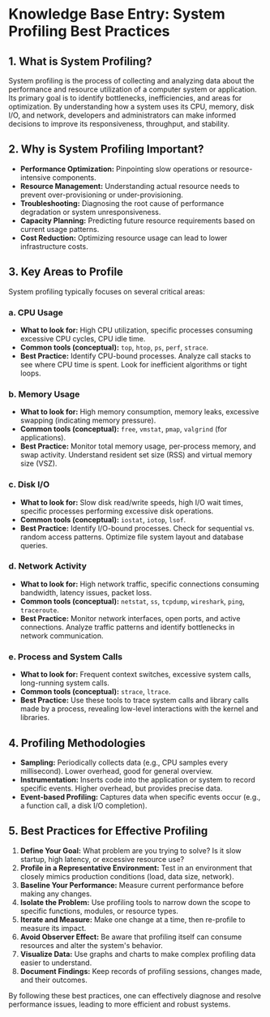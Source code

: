 # Knowledge Base Entry: System Profiling Best Practices

## 1. What is System Profiling?
System profiling is the process of collecting and analyzing data about the performance and resource utilization of a computer system or application. Its primary goal is to identify bottlenecks, inefficiencies, and areas for optimization. By understanding how a system uses its CPU, memory, disk I/O, and network, developers and administrators can make informed decisions to improve its responsiveness, throughput, and stability.

## 2. Why is System Profiling Important?
- **Performance Optimization:** Pinpointing slow operations or resource-intensive components.
- **Resource Management:** Understanding actual resource needs to prevent over-provisioning or under-provisioning.
- **Troubleshooting:** Diagnosing the root cause of performance degradation or system unresponsiveness.
- **Capacity Planning:** Predicting future resource requirements based on current usage patterns.
- **Cost Reduction:** Optimizing resource usage can lead to lower infrastructure costs.

## 3. Key Areas to Profile
System profiling typically focuses on several critical areas:

### a. CPU Usage
- **What to look for:** High CPU utilization, specific processes consuming excessive CPU cycles, CPU idle time.
- **Common tools (conceptual):** `top`, `htop`, `ps`, `perf`, `strace`.
- **Best Practice:** Identify CPU-bound processes. Analyze call stacks to see where CPU time is spent. Look for inefficient algorithms or tight loops.

### b. Memory Usage
- **What to look for:** High memory consumption, memory leaks, excessive swapping (indicating memory pressure).
- **Common tools (conceptual):** `free`, `vmstat`, `pmap`, `valgrind` (for applications).
- **Best Practice:** Monitor total memory usage, per-process memory, and swap activity. Understand resident set size (RSS) and virtual memory size (VSZ).

### c. Disk I/O
- **What to look for:** Slow disk read/write speeds, high I/O wait times, specific processes performing excessive disk operations.
- **Common tools (conceptual):** `iostat`, `iotop`, `lsof`.
- **Best Practice:** Identify I/O-bound processes. Check for sequential vs. random access patterns. Optimize file system layout and database queries.

### d. Network Activity
- **What to look for:** High network traffic, specific connections consuming bandwidth, latency issues, packet loss.
- **Common tools (conceptual):** `netstat`, `ss`, `tcpdump`, `wireshark`, `ping`, `traceroute`.
- **Best Practice:** Monitor network interfaces, open ports, and active connections. Analyze traffic patterns and identify bottlenecks in network communication.

### e. Process and System Calls
- **What to look for:** Frequent context switches, excessive system calls, long-running system calls.
- **Common tools (conceptual):** `strace`, `ltrace`.
- **Best Practice:** Use these tools to trace system calls and library calls made by a process, revealing low-level interactions with the kernel and libraries.

## 4. Profiling Methodologies
- **Sampling:** Periodically collects data (e.g., CPU samples every millisecond). Lower overhead, good for general overview.
- **Instrumentation:** Inserts code into the application or system to record specific events. Higher overhead, but provides precise data.
- **Event-based Profiling:** Captures data when specific events occur (e.g., a function call, a disk I/O completion).

## 5. Best Practices for Effective Profiling
1.  **Define Your Goal:** What problem are you trying to solve? Is it slow startup, high latency, or excessive resource use?
2.  **Profile in a Representative Environment:** Test in an environment that closely mimics production conditions (load, data size, network).
3.  **Baseline Your Performance:** Measure current performance before making any changes.
4.  **Isolate the Problem:** Use profiling tools to narrow down the scope to specific functions, modules, or resource types.
5.  **Iterate and Measure:** Make one change at a time, then re-profile to measure its impact.
6.  **Avoid Observer Effect:** Be aware that profiling itself can consume resources and alter the system's behavior.
7.  **Visualize Data:** Use graphs and charts to make complex profiling data easier to understand.
8.  **Document Findings:** Keep records of profiling sessions, changes made, and their outcomes.

By following these best practices, one can effectively diagnose and resolve performance issues, leading to more efficient and robust systems.
